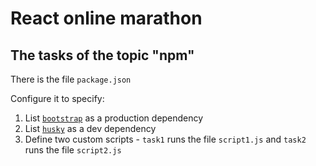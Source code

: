 # React online marathon

## The tasks of the topic "npm"

There is the file <code>package.json</code>

Configure it to specify:

1. List <code>[bootstrap](https://www.npmjs.com/package/bootstrap)</code> as a production dependency
2. List <code>[husky](https://www.npmjs.com/package/husky)</code> as a dev dependency
3. Define two custom scripts - <code>task1</code> runs the file <code>script1.js</code>
and <code>task2</code> runs the file <code>script2.js</code>
